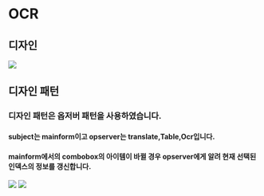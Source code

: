 # OCR

## 디자인 
<img src="https://user-images.githubusercontent.com/72601028/120605972-a3a51200-c489-11eb-8632-64815352f9ef.PNG">

## 디자인 패턴
### 디자인 패턴은 옵저버 패턴을 사용하였습니다.

#### subject는 mainform이고 opserver는 translate,Table,Ocr입니다.
#### mainform에서의 combobox의 아이템이 바뀔 경우 opserver에게 알려 현재 선택된 인덱스의 정보를 갱신합니다.
<img src="https://user-images.githubusercontent.com/72601028/120606604-51b0bc00-c48a-11eb-9466-417997a0e219.PNG">
<img src="https://user-images.githubusercontent.com/72601028/120606612-54131600-c48a-11eb-829d-6d0ae40081f0.PNG">






